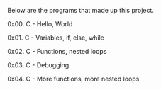 Below are the programs that made up this project.

0x00. C - Hello, World

0x01. C - Variables, if, else, while

0x02. C - Functions, nested loops

0x03. C - Debugging

0x04. C - More functions, more nested loops
